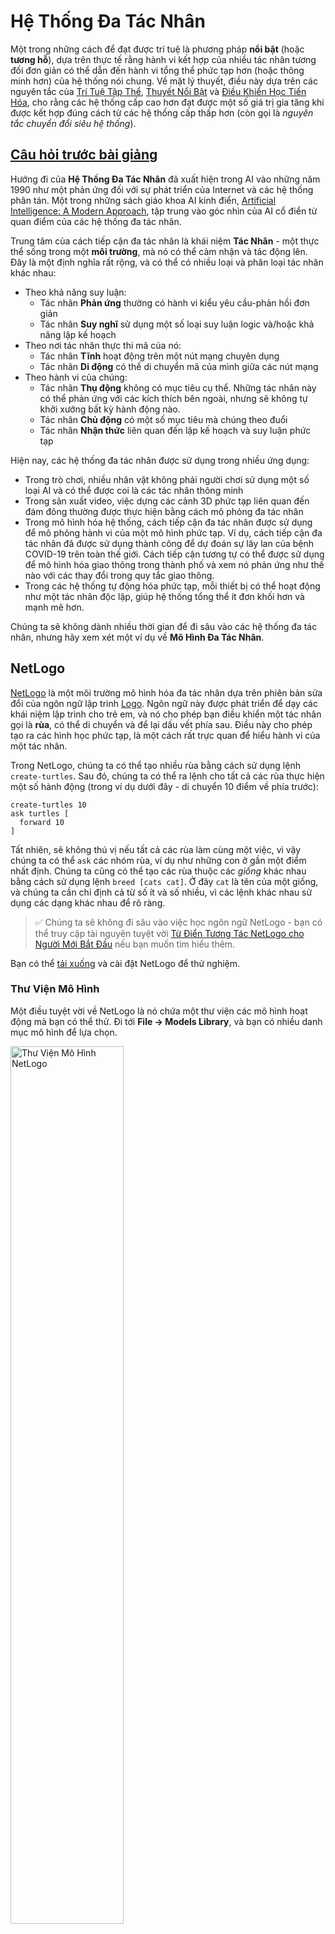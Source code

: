 <!--
CO_OP_TRANSLATOR_METADATA:
{
  "original_hash": "1ddf651d7681b4449f9d09ea3b17911e",
  "translation_date": "2025-08-29T12:12:53+00:00",
  "source_file": "lessons/6-Other/23-MultiagentSystems/README.md",
  "language_code": "vi"
}
-->
# Hệ Thống Đa Tác Nhân

Một trong những cách để đạt được trí tuệ là phương pháp **nổi bật** (hoặc **tương hỗ**), dựa trên thực tế rằng hành vi kết hợp của nhiều tác nhân tương đối đơn giản có thể dẫn đến hành vi tổng thể phức tạp hơn (hoặc thông minh hơn) của hệ thống nói chung. Về mặt lý thuyết, điều này dựa trên các nguyên tắc của [Trí Tuệ Tập Thể](https://en.wikipedia.org/wiki/Collective_intelligence), [Thuyết Nổi Bật](https://en.wikipedia.org/wiki/Global_brain) và [Điều Khiển Học Tiến Hóa](https://en.wikipedia.org/wiki/Global_brain), cho rằng các hệ thống cấp cao hơn đạt được một số giá trị gia tăng khi được kết hợp đúng cách từ các hệ thống cấp thấp hơn (còn gọi là *nguyên tắc chuyển đổi siêu hệ thống*).

## [Câu hỏi trước bài giảng](https://red-field-0a6ddfd03.1.azurestaticapps.net/quiz/123)

Hướng đi của **Hệ Thống Đa Tác Nhân** đã xuất hiện trong AI vào những năm 1990 như một phản ứng đối với sự phát triển của Internet và các hệ thống phân tán. Một trong những sách giáo khoa AI kinh điển, [Artificial Intelligence: A Modern Approach](https://en.wikipedia.org/wiki/Artificial_Intelligence:_A_Modern_Approach), tập trung vào góc nhìn của AI cổ điển từ quan điểm của các hệ thống đa tác nhân.

Trung tâm của cách tiếp cận đa tác nhân là khái niệm **Tác Nhân** - một thực thể sống trong một **môi trường**, mà nó có thể cảm nhận và tác động lên. Đây là một định nghĩa rất rộng, và có thể có nhiều loại và phân loại tác nhân khác nhau:

* Theo khả năng suy luận:
   - Tác nhân **Phản ứng** thường có hành vi kiểu yêu cầu-phản hồi đơn giản
   - Tác nhân **Suy nghĩ** sử dụng một số loại suy luận logic và/hoặc khả năng lập kế hoạch
* Theo nơi tác nhân thực thi mã của nó:
   - Tác nhân **Tĩnh** hoạt động trên một nút mạng chuyên dụng
   - Tác nhân **Di động** có thể di chuyển mã của mình giữa các nút mạng
* Theo hành vi của chúng:
   - Tác nhân **Thụ động** không có mục tiêu cụ thể. Những tác nhân này có thể phản ứng với các kích thích bên ngoài, nhưng sẽ không tự khởi xướng bất kỳ hành động nào.
   - Tác nhân **Chủ động** có một số mục tiêu mà chúng theo đuổi
   - Tác nhân **Nhận thức** liên quan đến lập kế hoạch và suy luận phức tạp

Hiện nay, các hệ thống đa tác nhân được sử dụng trong nhiều ứng dụng:

* Trong trò chơi, nhiều nhân vật không phải người chơi sử dụng một số loại AI và có thể được coi là các tác nhân thông minh
* Trong sản xuất video, việc dựng các cảnh 3D phức tạp liên quan đến đám đông thường được thực hiện bằng cách mô phỏng đa tác nhân
* Trong mô hình hóa hệ thống, cách tiếp cận đa tác nhân được sử dụng để mô phỏng hành vi của một mô hình phức tạp. Ví dụ, cách tiếp cận đa tác nhân đã được sử dụng thành công để dự đoán sự lây lan của bệnh COVID-19 trên toàn thế giới. Cách tiếp cận tương tự có thể được sử dụng để mô hình hóa giao thông trong thành phố và xem nó phản ứng như thế nào với các thay đổi trong quy tắc giao thông.
* Trong các hệ thống tự động hóa phức tạp, mỗi thiết bị có thể hoạt động như một tác nhân độc lập, giúp hệ thống tổng thể ít đơn khối hơn và mạnh mẽ hơn.

Chúng ta sẽ không dành nhiều thời gian để đi sâu vào các hệ thống đa tác nhân, nhưng hãy xem xét một ví dụ về **Mô Hình Đa Tác Nhân**.

## NetLogo

[NetLogo](https://ccl.northwestern.edu/netlogo/) là một môi trường mô hình hóa đa tác nhân dựa trên phiên bản sửa đổi của ngôn ngữ lập trình [Logo](https://en.wikipedia.org/wiki/Logo_(programming_language)). Ngôn ngữ này được phát triển để dạy các khái niệm lập trình cho trẻ em, và nó cho phép bạn điều khiển một tác nhân gọi là **rùa**, có thể di chuyển và để lại dấu vết phía sau. Điều này cho phép tạo ra các hình học phức tạp, là một cách rất trực quan để hiểu hành vi của một tác nhân.

Trong NetLogo, chúng ta có thể tạo nhiều rùa bằng cách sử dụng lệnh `create-turtles`. Sau đó, chúng ta có thể ra lệnh cho tất cả các rùa thực hiện một số hành động (trong ví dụ dưới đây - di chuyển 10 điểm về phía trước):

```
create-turtles 10
ask turtles [
  forward 10
]
```

Tất nhiên, sẽ không thú vị nếu tất cả các rùa làm cùng một việc, vì vậy chúng ta có thể `ask` các nhóm rùa, ví dụ như những con ở gần một điểm nhất định. Chúng ta cũng có thể tạo các rùa thuộc các *giống* khác nhau bằng cách sử dụng lệnh `breed [cats cat]`. Ở đây `cat` là tên của một giống, và chúng ta cần chỉ định cả từ số ít và số nhiều, vì các lệnh khác nhau sử dụng các dạng khác nhau để rõ ràng.

> ✅ Chúng ta sẽ không đi sâu vào việc học ngôn ngữ NetLogo - bạn có thể truy cập tài nguyên tuyệt vời [Từ Điển Tương Tác NetLogo cho Người Mới Bắt Đầu](https://ccl.northwestern.edu/netlogo/bind/) nếu bạn muốn tìm hiểu thêm.

Bạn có thể [tải xuống](https://ccl.northwestern.edu/netlogo/download.shtml) và cài đặt NetLogo để thử nghiệm.

### Thư Viện Mô Hình

Một điều tuyệt vời về NetLogo là nó chứa một thư viện các mô hình hoạt động mà bạn có thể thử. Đi tới **File → Models Library**, và bạn có nhiều danh mục mô hình để lựa chọn.

<img alt="Thư Viện Mô Hình NetLogo" src="images/NetLogo-ModelLib.png" width="60%"/>

> Ảnh chụp màn hình thư viện mô hình của Dmitry Soshnikov

Bạn có thể mở một trong các mô hình, ví dụ **Biology → Flocking**.

### Nguyên Tắc Chính

Sau khi mở mô hình, bạn sẽ được đưa đến màn hình chính của NetLogo. Đây là một mô hình mẫu mô tả dân số của sói và cừu, với các tài nguyên hữu hạn (cỏ).

![Màn Hình Chính NetLogo](../../../../../translated_images/NetLogo-Main.32653711ec1a01b3cab22ec0b148e64193d0b979b055285bef329d5e3d6958c5.vi.png)

> Ảnh chụp màn hình của Dmitry Soshnikov

Trên màn hình này, bạn có thể thấy:

* Phần **Giao Diện** chứa:
  - Trường chính, nơi tất cả các tác nhân sống
  - Các điều khiển khác nhau: nút, thanh trượt, v.v.
  - Các biểu đồ mà bạn có thể sử dụng để hiển thị các tham số của mô phỏng
* Tab **Code** chứa trình chỉnh sửa, nơi bạn có thể nhập chương trình NetLogo

Trong hầu hết các trường hợp, giao diện sẽ có nút **Setup**, nút này khởi tạo trạng thái mô phỏng, và nút **Go** bắt đầu thực thi. Những nút này được xử lý bởi các trình xử lý tương ứng trong mã trông như sau:

```
to go [
...
]
```

Thế giới của NetLogo bao gồm các đối tượng sau:

* **Tác Nhân** (rùa) có thể di chuyển trên trường và làm điều gì đó. Bạn ra lệnh cho các tác nhân bằng cách sử dụng cú pháp `ask turtles [...]`, và mã trong dấu ngoặc được thực thi bởi tất cả các tác nhân trong *chế độ rùa*.
* **Miếng Vá** là các khu vực hình vuông của trường, nơi các tác nhân sống. Bạn có thể tham chiếu đến tất cả các tác nhân trên cùng một miếng vá, hoặc bạn có thể thay đổi màu sắc miếng vá và một số thuộc tính khác. Bạn cũng có thể `ask patches` để làm điều gì đó.
* **Người Quan Sát** là một tác nhân duy nhất kiểm soát thế giới. Tất cả các trình xử lý nút được thực thi trong *chế độ người quan sát*.

> ✅ Vẻ đẹp của môi trường đa tác nhân là mã chạy trong chế độ rùa hoặc chế độ miếng vá được thực thi đồng thời bởi tất cả các tác nhân. Do đó, bằng cách viết một chút mã và lập trình hành vi của từng tác nhân, bạn có thể tạo ra hành vi phức tạp của hệ thống mô phỏng nói chung.

### Flocking

Là một ví dụ về hành vi đa tác nhân, hãy xem xét **[Flocking](https://en.wikipedia.org/wiki/Flocking_(behavior))**. Flocking là một mẫu phức tạp rất giống với cách các đàn chim bay. Khi quan sát chúng bay, bạn có thể nghĩ rằng chúng tuân theo một loại thuật toán tập thể nào đó, hoặc rằng chúng sở hữu một dạng *trí tuệ tập thể*. Tuy nhiên, hành vi phức tạp này xuất hiện khi mỗi tác nhân cá nhân (trong trường hợp này, một *con chim*) chỉ quan sát một số tác nhân khác trong khoảng cách ngắn từ nó, và tuân theo ba quy tắc đơn giản:

* **Căn chỉnh** - nó điều chỉnh hướng đi theo hướng trung bình của các tác nhân lân cận
* **Kết hợp** - nó cố gắng điều chỉnh vị trí trung bình của các tác nhân lân cận (*hấp dẫn tầm xa*)
* **Tách biệt** - khi đến quá gần các con chim khác, nó cố gắng di chuyển ra xa (*đẩy lùi tầm ngắn*)

Bạn có thể chạy ví dụ flocking và quan sát hành vi. Bạn cũng có thể điều chỉnh các tham số, chẳng hạn như *mức độ tách biệt*, hoặc *phạm vi quan sát*, xác định khoảng cách mà mỗi con chim có thể nhìn thấy. Lưu ý rằng nếu bạn giảm phạm vi quan sát xuống 0, tất cả các con chim trở nên mù và flocking dừng lại. Nếu bạn giảm tách biệt xuống 0, tất cả các con chim tụ tập thành một đường thẳng.

> ✅ Chuyển sang tab **Code** và xem nơi ba quy tắc của flocking (căn chỉnh, kết hợp và tách biệt) được triển khai trong mã. Lưu ý cách chúng ta chỉ tham chiếu đến các tác nhân trong tầm nhìn.

### Các Mô Hình Khác Để Xem

Có một vài mô hình thú vị khác mà bạn có thể thử nghiệm:

* **Art → Fireworks** cho thấy cách pháo hoa có thể được coi là hành vi tập thể của các luồng lửa cá nhân
* **Social Science → Traffic Basic** và **Social Science → Traffic Grid** cho thấy mô hình giao thông thành phố trong lưới 1D và 2D với hoặc không có đèn giao thông. Mỗi chiếc xe trong mô phỏng tuân theo các quy tắc sau:
   - Nếu không gian phía trước trống - tăng tốc (đến một tốc độ tối đa nhất định)
   - Nếu nó thấy chướng ngại vật phía trước - phanh (và bạn có thể điều chỉnh khoảng cách mà người lái xe có thể nhìn thấy)
* **Social Science → Party** cho thấy cách mọi người tụ tập trong một bữa tiệc cocktail. Bạn có thể tìm thấy sự kết hợp các tham số dẫn đến sự gia tăng hạnh phúc nhanh nhất của nhóm.

Như bạn có thể thấy từ các ví dụ này, mô phỏng đa tác nhân có thể là một cách hữu ích để hiểu hành vi của một hệ thống phức tạp bao gồm các cá nhân tuân theo logic giống hoặc tương tự. Nó cũng có thể được sử dụng để điều khiển các tác nhân ảo, chẳng hạn như [NPCs](https://en.wikipedia.org/wiki/NPC) trong trò chơi máy tính, hoặc các tác nhân trong thế giới 3D được hoạt hình.

## Tác Nhân Suy Nghĩ

Các tác nhân được mô tả ở trên rất đơn giản, phản ứng với các thay đổi trong môi trường bằng cách sử dụng một số loại thuật toán. Vì vậy, chúng là các **tác nhân phản ứng**. Tuy nhiên, đôi khi các tác nhân có thể suy luận và lập kế hoạch hành động của mình, trong trường hợp đó chúng được gọi là **tác nhân suy nghĩ**.

Một ví dụ điển hình sẽ là một tác nhân cá nhân nhận được hướng dẫn từ con người để đặt một chuyến du lịch nghỉ dưỡng. Giả sử rằng có nhiều tác nhân sống trên internet, có thể giúp nó. Nó sẽ cần liên hệ với các tác nhân khác để xem các chuyến bay nào có sẵn, giá khách sạn cho các ngày khác nhau, và cố gắng thương lượng giá tốt nhất. Khi kế hoạch nghỉ dưỡng hoàn tất và được chủ sở hữu xác nhận, nó có thể tiến hành đặt chỗ.

Để làm được điều đó, các tác nhân cần phải **giao tiếp**. Để giao tiếp thành công, chúng cần:

* Một số **ngôn ngữ tiêu chuẩn để trao đổi kiến thức**, chẳng hạn như [Knowledge Interchange Format](https://en.wikipedia.org/wiki/Knowledge_Interchange_Format) (KIF) và [Knowledge Query and Manipulation Language](https://en.wikipedia.org/wiki/Knowledge_Query_and_Manipulation_Language) (KQML). Những ngôn ngữ này được thiết kế dựa trên [Lý Thuyết Hành Động Ngôn Ngữ](https://en.wikipedia.org/wiki/Speech_act).
* Những ngôn ngữ này cũng cần bao gồm một số **giao thức để thương lượng**, dựa trên các **loại đấu giá** khác nhau.
* Một **ontology chung** để sử dụng, để chúng tham chiếu đến các khái niệm giống nhau và hiểu ý nghĩa của chúng
* Một cách để **phát hiện** những gì các tác nhân khác có thể làm, cũng dựa trên một loại ontology nào đó

Các tác nhân suy nghĩ phức tạp hơn nhiều so với các tác nhân phản ứng, vì chúng không chỉ phản ứng với các thay đổi trong môi trường, mà còn phải có khả năng *khởi xướng* hành động. Một trong những kiến trúc được đề xuất cho các tác nhân suy nghĩ là tác nhân Niềm Tin-Mong Muốn-Ý Định (BDI):

* **Niềm Tin** tạo thành một tập hợp kiến thức về môi trường của tác nhân. Nó có thể được cấu trúc như một cơ sở kiến thức hoặc tập hợp các quy tắc mà tác nhân có thể áp dụng cho một tình huống cụ thể trong môi trường.
* **Mong Muốn** xác định những gì tác nhân muốn làm, tức là các mục tiêu của nó. Ví dụ, mục tiêu của tác nhân trợ lý cá nhân ở trên là đặt một chuyến du lịch, và mục tiêu của tác nhân khách sạn là tối đa hóa lợi nhuận.
* **Ý Định** là các hành động cụ thể mà tác nhân lên kế hoạch để đạt được mục tiêu của mình. Các hành động thường thay đổi môi trường và gây ra giao tiếp với các tác nhân khác.

Có một số nền tảng có sẵn để xây dựng các hệ thống đa tác nhân, chẳng hạn như [JADE](https://jade.tilab.com/). [Bài báo này](https://arxiv.org/ftp/arxiv/papers/2007/2007.08961.pdf) chứa một đánh giá về các nền tảng đa tác nhân, cùng với lịch sử ngắn gọn về các hệ thống đa tác nhân và các kịch bản sử dụng khác nhau của chúng.

## Kết Luận

Các hệ thống đa tác nhân có thể có nhiều hình thức khác nhau và được sử dụng trong nhiều ứng dụng khác nhau. 
Chúng đều tập trung vào hành vi đơn giản của từng tác nhân, và đạt được hành vi phức tạp hơn của hệ thống tổng thể nhờ **hiệu ứng tương hỗ**.

## 🚀 Thử Thách

Đưa bài học này vào thực tế và thử hình dung một hệ thống đa tác nhân có thể giải quyết một vấn đề. Ví dụ, một hệ thống đa tác nhân cần làm gì để tối ưu hóa tuyến đường xe buýt trường học? Nó có thể hoạt động như thế nào trong một tiệm bánh?

## [Câu hỏi sau bài giảng](https://red-field-0a6ddfd03.1.azurestaticapps.net/quiz/223)

## Ôn Tập & Tự Học

Ôn tập việc sử dụng loại hệ thống này trong ngành công nghiệp. Chọn một lĩnh vực như sản xuất hoặc ngành công nghiệp trò chơi điện tử và khám phá cách các hệ thống đa tác nhân có thể được sử dụng để giải quyết các vấn đề độc đáo.

## [Bài Tập NetLogo](assignment.md)

---

**Tuyên bố miễn trừ trách nhiệm**:  
Tài liệu này đã được dịch bằng dịch vụ dịch thuật AI [Co-op Translator](https://github.com/Azure/co-op-translator). Mặc dù chúng tôi cố gắng đảm bảo độ chính xác, xin lưu ý rằng các bản dịch tự động có thể chứa lỗi hoặc không chính xác. Tài liệu gốc bằng ngôn ngữ bản địa nên được coi là nguồn tham khảo chính thức. Đối với các thông tin quan trọng, chúng tôi khuyến nghị sử dụng dịch vụ dịch thuật chuyên nghiệp từ con người. Chúng tôi không chịu trách nhiệm cho bất kỳ sự hiểu lầm hoặc diễn giải sai nào phát sinh từ việc sử dụng bản dịch này.
